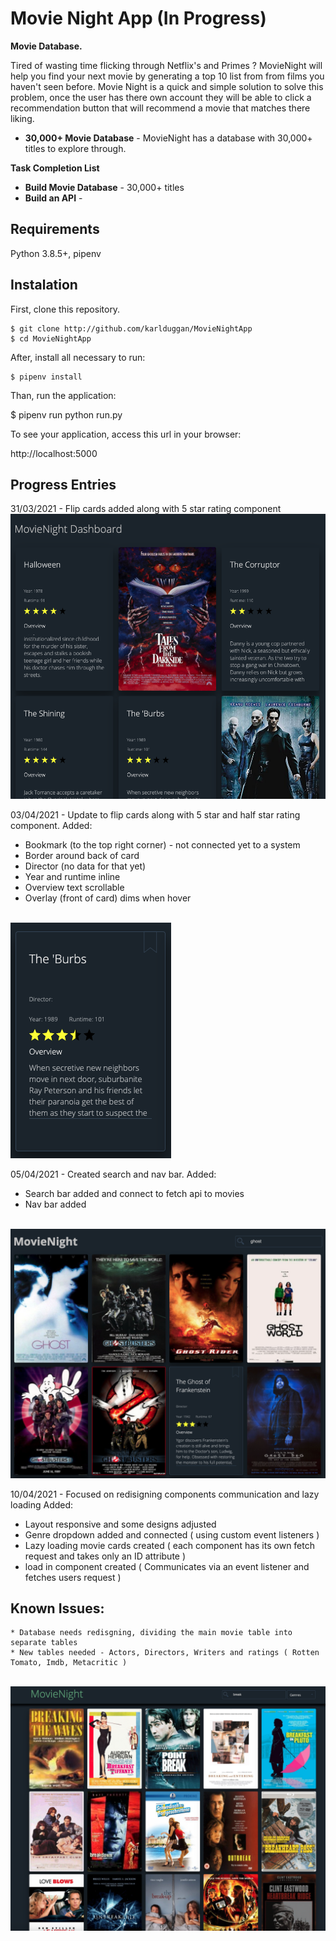 # Movie Night App (In Progress)

**Movie Database.**

Tired of wasting time flicking through Netflix's and Primes ? MovieNight will help you find your next movie by generating a top 10 list from from films you haven't seen before. Movie Night is a quick and simple solution to solve this problem, once the user has there own account they will be able to click a recommendation button that will recommend a movie that matches there liking.

* **30,000+ Movie Database** - MovieNight has a database with 30,000+ titles to explore through.

**Task Completion List**
* **Build Movie Database** - 30,000+ titles
* **Build an API** - 


## Requirements

Python 3.8.5+, pipenv

## Instalation

First, clone this repository.

    $ git clone http://github.com/karlduggan/MovieNightApp
    $ cd MovieNightApp

After, install all necessary to run:

    $ pipenv install

Than, run the application:

  $ pipenv run python run.py

To see your application, access this url in your browser: 

  http://localhost:5000
  
## Progress Entries

31/03/2021 - Flip cards added along with 5 star rating component 
<br/>
<img src="progress_01.png">
<br/>

03/04/2021 - Update to flip cards along with 5 star and half star rating component.
Added:
*  Bookmark (to the top right corner) - not connected yet to a system
*  Border around back of card
*  Director (no data for that yet)
*  Year and runtime inline 
*  Overview text scrollable 
*  Overlay (front of card) dims when hover   
<br/>
<img src="card_update_02.png">
<br/>

05/04/2021 - Created search and nav bar.
Added:
*  Search bar added and connect to fetch api to movies
*  Nav bar added
<br/>
<img src="progress_03.png">
<br/>

10/04/2021 - Focused on redisigning components communication and lazy loading
Added:
*  Layout responsive and some designs adjusted
*  Genre dropdown added and connected ( using custom event listeners )
*  Lazy loading movie cards created ( each component has its own fetch request and takes only an ID attribute )
*  load in component created ( Communicates via an event listener and fetches users request )

## Known Issues:
    * Database needs redisgning, dividing the main movie table into separate tables 
    * New tables needed - Actors, Directors, Writers and ratings ( Rotten Tomato, Imdb, Metacritic )  
<br/>
<img src="progress_04.png">
<br/>
